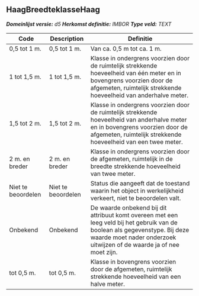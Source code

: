 ﻿## HaagBreedteklasseHaag

*__Domeinlijst versie:__ d5*
*__Herkomst definitie:__ IMBOR*
*__Type veld:__ TEXT*

|__Code__ |__Description__ |__Definitie__	|
|	---	|	---	|   ---	| 
| 0,5 tot 1 m. | 0,5 tot 1 m. | Van ca. 0,5 m tot ca. 1 m. |
| 1 tot 1,5 m. | 1 tot 1,5 m. | Klasse in ondergrens voorzien door de ruimtelijk strekkende hoeveelheid van één meter en in bovengrens voorzien door de afgemeten, ruimtelijk strekkende hoeveelheid van anderhalve meter. |
| 1,5 tot 2 m. | 1,5 tot 2 m. | Klasse in ondergrens voorzien door de ruimtelijk strekkende hoeveelheid van anderhalve meter en in bovengrens voorzien door de afgemeten, ruimtelijk strekkende hoeveelheid van een twee meter. |
| 2 m. en breder | 2 m. en breder | Klasse in ondergrens voorzien door de afgemeten, ruimtelijk in de breedte strekkende hoeveelheid van twee meter. |
| Niet te beoordelen | Niet te beoordelen | Status die aangeeft dat de toestand waarin het object in werkelijkheid verkeert, niet te beoordelen valt. |
| Onbekend | Onbekend | De waarde onbekend bij dit attribuut komt overeen met een leeg veld bij het gebruik van de boolean als gegevenstype. Bij deze waarde moet nader onderzoek uitwijzen of de waarde ja of nee moet zijn. |
| tot 0,5 m. | tot 0,5 m. | Klasse in bovengrens voorzien door de afgemeten, ruimtelijk strekkende hoeveelheid van een halve meter. |
